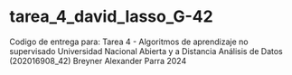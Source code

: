 # tarea_4_david_lasso_G-42
Codigo de entrega para: Tarea 4 - Algoritmos de aprendizaje no supervisado Universidad Nacional Abierta y a Distancia Análisis de Datos (202016908_42) Breyner Alexander Parra 2024
